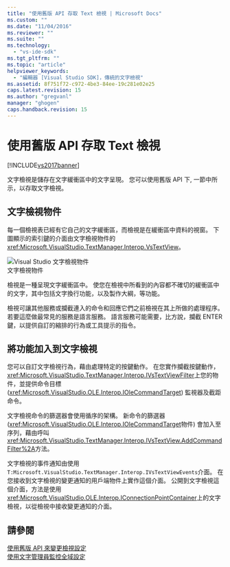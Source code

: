 ```yaml
---
title: "使用舊版 API 存取 Text 檢視 | Microsoft Docs"
ms.custom: ""
ms.date: "11/04/2016"
ms.reviewer: ""
ms.suite: ""
ms.technology: 
  - "vs-ide-sdk"
ms.tgt_pltfrm: ""
ms.topic: "article"
helpviewer_keywords: 
  - "編輯器 [Visual Studio SDK]，傳統的文字檢視"
ms.assetid: 8f751f72-c972-4be3-84ee-19c281e02e25
caps.latest.revision: 15
ms.author: "gregvanl"
manager: "ghogen"
caps.handback.revision: 15
---
```

# 使用舊版 API 存取 Text 檢視
[!INCLUDE[vs2017banner](../code-quality/includes/vs2017banner.md)]

文字檢視是儲存在文字緩衝區中的文字呈現。  您可以使用舊版 API 下, 一節中所示，以存取文字檢視。  
  
## 文字檢視物件  
 每一個檢視表已經有它自己的文字緩衝區，而檢視是在緩衝區中資料的視窗。  下圖顯示的索引鍵的介面由文字檢視物件的<xref:Microsoft.VisualStudio.TextManager.Interop.VsTextView>。  
  
 ![Visual Studio 文字檢視物件](../extensibility/media/vstextview.png "vstextview")  
文字檢視物件  
  
 檢視是一種呈現文字緩衝區中。  使您在檢視中所看到的內容都不確切的緩衝區中的文字，其中包括文字換行功能，以及製作大綱，等功能。  
  
 檢視可讓其他服務或攔截連入的命令和回應它們之前檢視在其上所做的處理程序。  若要這麼做最常見的服務是語言服務。  語言服務可能需要，比方說，攔截 ENTER 鍵，以提供自訂的縮排的行為或工具提示的指令。  
  
## 將功能加入到文字檢視  
 您可以自訂文字檢視行為，藉由處理特定的按鍵動作。  在您實作攔截按鍵動作， <xref:Microsoft.VisualStudio.TextManager.Interop.IVsTextViewFilter>上您的物件，並提供命令目標 \(<xref:Microsoft.VisualStudio.OLE.Interop.IOleCommandTarget>\) 監視器及截距命令。  
  
 文字檢視命令的篩選器會使用循序的架構。  新命令的篩選器 \(<xref:Microsoft.VisualStudio.OLE.Interop.IOleCommandTarget>物件\) 會加入至序列，藉由呼叫<xref:Microsoft.VisualStudio.TextManager.Interop.IVsTextView.AddCommandFilter%2A>方法。  
  
 文字檢視的事件通知由使用`T:Microsoft.VisualStudio.TextManager.Interop.IVsTextViewEvents`介面。  在您接收到文字檢視的變更通知的用戶端物件上實作這個介面。  公開到文字檢視這個介面，方法是使用<xref:Microsoft.VisualStudio.OLE.Interop.IConnectionPointContainer>上的文字檢視，以從檢視中接收變更通知的介面。  
  
## 請參閱  
 [使用舊版 API 來變更檢視設定](../extensibility/changing-view-settings-by-using-the-legacy-api.md)   
 [使用文字管理員監控全域設定](../extensibility/using-the-text-manager-to-monitor-global-settings.md)